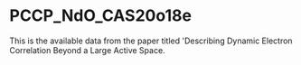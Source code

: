 # PCCP_NdO_CAS20o18e

This is the available data from the paper titled 'Describing Dynamic Electron Correlation Beyond a Large Active Space.

